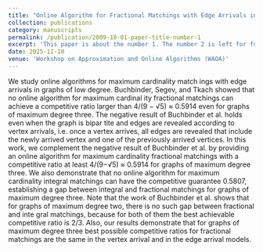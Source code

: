 ```yaml
---
title: "Online Algorithm for Fractional Matchings with Edge Arrivals in Graphs of Maximum Degree Three"
collection: publications
category: manuscripts
permalink: /publication/2009-10-01-paper-title-number-1
excerpt: 'This paper is about the number 1. The number 2 is left for future work.'
date: 2025-11-10
venue: 'Workshop on Approximation and Online Algorithms (WAOA)'
---
```

<!---
slidesurl: 'http://academicpages.github.io/files/slides1.pdf'
paperurl: 'http://academicpages.github.io/files/paper1.pdf'
bibtexurl: 'http://academicpages.github.io/files/bibtex1.bib'
citation: 'Your Name, You. (2009). &quot;Paper Title Number 1.&quot; <i>Journal 1</i>. 1(1).'
-->

We study online algorithms for maximum cardinality match
ings with edge arrivals in graphs of low degree. Buchbinder, Segev,
 and Tkach showed that no online algorithm for maximum cardinal
ity fractional matchings can achieve a competitive ratio larger than
 4/(9 − √5) ≈ 0.5914 even for graphs of maximum degree three. The
 negative result of Buchbinder et al. holds even when the graph is bipar
tite and edges are revealed according to vertex arrivals, i.e. once a vertex
 arrives, all edges are revealed that include the newly arrived vertex and
 one of the previously arrived vertices. In this work, we complement the
 negative result of Buchbinder et al. by providing an online algorithm
 for maximum cardinality fractional matchings with a competitive ratio
 at least 4/(9−√5) ≈ 0.5914 for graphs of maximum degree three. We also
 demonstrate that no online algorithm for maximum cardinality integral
 matchings can have the competitive guarantee 0.5807, establishing a gap
 between integral and fractional matchings for graphs of maximum degree
 three. Note that the work of Buchbinder et al. shows that for graphs of
 maximum degree two, there is no such gap between fractional and inte
gral matchings, because for both of them the best achievable competitive
 ratio is 2/3. Also, our results demonstrate that for graphs of maximum
 degree three best possible competitive ratios for fractional matchings are
 the same in the vertex arrival and in the edge arrival models.
